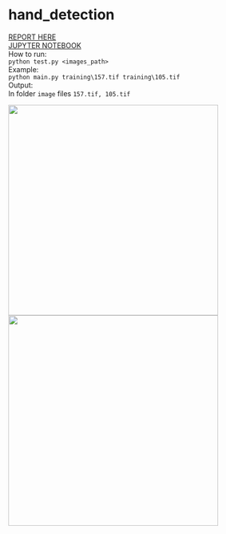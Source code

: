 # hand_detection
[REPORT HERE](https://yadi.sk/i/GKiEjQD5y7OjHQ)   
[JUPYTER NOTEBOOK](https://github.com/valerapon/hand_detection/blob/master/notebook.ipynb)  
How to run:  
```python test.py <images_path>```  
Example:  
```python main.py training\157.tif training\105.tif```  
Output:  
In folder ```image``` files ```157.tif, 105.tif``` 

<img src="output/105.png" width="420"> <img src="output/output.png" width="420">
